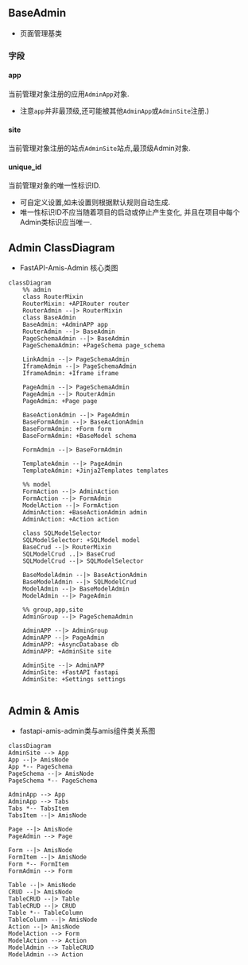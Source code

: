 ## BaseAdmin

- 页面管理基类

### 字段

#### app

当前管理对象注册的应用`AdminApp`对象.

- 注意`app`并非最顶级,还可能被其他`AdminApp`或`AdminSite`注册.)

#### site

当前管理对象注册的站点`AdminSite`站点,最顶级Admin对象.

#### unique_id

当前管理对象的唯一性标识ID.

- 可自定义设置,如未设置则根据默认规则自动生成.
- 唯一性标识ID不应当随着项目的启动或停止产生变化, 并且在项目中每个Admin类标识应当唯一.

## Admin ClassDiagram

- FastAPI-Amis-Admin 核心类图

``` mermaid
classDiagram
	%% admin
    class RouterMixin
    RouterMixin: +APIRouter router
    RouterAdmin --|> RouterMixin
    class BaseAdmin
    BaseAdmin: +AdminAPP app
    RouterAdmin --|> BaseAdmin
    PageSchemaAdmin --|> BaseAdmin
    PageSchemaAdmin: +PageSchema page_schema
    
    LinkAdmin --|> PageSchemaAdmin
    IframeAdmin --|> PageSchemaAdmin
    IframeAdmin: +Iframe iframe
    
    PageAdmin --|> PageSchemaAdmin
    PageAdmin --|> RouterAdmin
    PageAdmin: +Page page
    
    BaseActionAdmin --|> PageAdmin
    BaseFormAdmin --|> BaseActionAdmin
    BaseFormAdmin: +Form form
    BaseFormAdmin: +BaseModel schema
    
    FormAdmin --|> BaseFormAdmin
    
    TemplateAdmin --|> PageAdmin
    TemplateAdmin: +Jinja2Templates templates
    
    %% model
    FormAction --|> AdminAction
    FormAction --|> FormAdmin
    ModelAction --|> FormAction
    AdminAction: +BaseActionAdmin admin
    AdminAction: +Action action
    
    class SQLModelSelector
    SQLModelSelector: +SQLModel model
    BaseCrud --|> RouterMixin
    SQLModelCrud ..|> BaseCrud
    SQLModelCrud --|> SQLModelSelector
    
    BaseModelAdmin --|> BaseActionAdmin
    BaseModelAdmin --|> SQLModelCrud
    ModelAdmin --|> BaseModelAdmin
	ModelAdmin --|> PageAdmin
	
	%% group,app,site
	AdminGroup --|> PageSchemaAdmin
	
    AdminAPP --|> AdminGroup
    AdminAPP --|> PageAdmin
    AdminAPP: +AsyncDatabase db
    AdminAPP: +AdminSite site
    
    AdminSite --|> AdminAPP
    AdminSite: +FastAPI fastapi
    AdminSite: +Settings settings
    
```

## Admin & Amis

- fastapi-amis-admin类与amis组件类关系图

```mermaid
classDiagram
AdminSite --> App
App --|> AmisNode
App *-- PageSchema
PageSchema --|> AmisNode
PageSchema *-- PageSchema

AdminApp --> App
AdminApp --> Tabs
Tabs *-- TabsItem
TabsItem --|> AmisNode

Page --|> AmisNode
PageAdmin --> Page

Form --|> AmisNode
FormItem --|> AmisNode
Form *-- FormItem
FormAdmin --> Form

Table --|> AmisNode
CRUD --|> AmisNode
TableCRUD --|> Table
TableCRUD --|> CRUD
Table *-- TableColumn
TableColumn --|> AmisNode
Action --|> AmisNode
ModelAction --> Form
ModelAction --> Action
ModelAdmin --> TableCRUD
ModelAdmin --> Action

```
